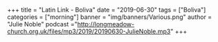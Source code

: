 +++
title = "Latin Link - Boliva"
date = "2019-06-30"
tags = ["Boliva"]
categories = ["morning"]
banner = "img/banners/Various.png"
author = "Julie Noble"
podcast ="http://longmeadow-church.org.uk/files/mp3/2019/20190630-JulieNoble.mp3"
+++
